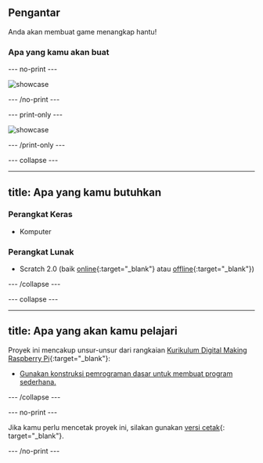 ## Pengantar

Anda akan membuat game menangkap hantu!

### Apa yang kamu akan buat

--- no-print ---

![showcase](images/showcase.gif)

--- /no-print ---

--- print-only ---

![showcase](images/showcase-static.png)

--- /print-only ---

--- collapse ---

---
title: Apa yang kamu butuhkan
---

### Perangkat Keras

+ Komputer

### Perangkat Lunak

+ Scratch 2.0 (baik [online](https://rpf.io/scratchon){:target="_blank"} atau [offline](https://rpf.io/scratchoff){:target="_blank"})

--- /collapse ---

--- collapse ---

---
title: Apa yang akan kamu pelajari
---

Proyek ini mencakup unsur-unsur dari rangkaian [Kurikulum Digital Making Raspberry Pi](https://rpf.io/curriculum){:target="_blank"}:

+ [Gunakan konstruksi pemrograman dasar untuk membuat program sederhana.](https://www.raspberrypi.org/curriculum/programming/creator)

--- /collapse ---

--- no-print ---

Jika kamu perlu mencetak proyek ini, silakan gunakan [versi cetak](https://projects.raspberrypi.org/id-ID/projects/ghostbusters/print){: target="_blank"}.

--- /no-print ---
